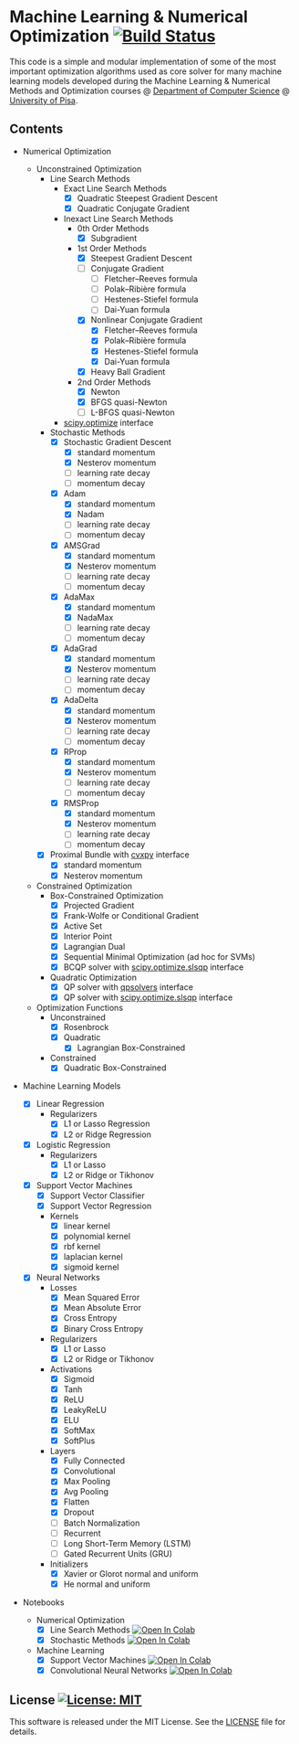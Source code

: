 # Machine Learning & Numerical Optimization [![Build Status](https://travis-ci.org/dmeoli/MachineLearningNumericalOptimization.svg?branch=master)](https://travis-ci.org/dmeoli/MachineLearningNumericalOptimization)

This code is a simple and modular implementation of some of the most important optimization algorithms used as core 
solver for many machine learning models developed during the Machine Learning & Numerical Methods and Optimization 
courses @ [Department of Computer Science](https://www.di.unipi.it/en/) @ [University of Pisa](https://www.unipi.it/index.php/english).

## Contents

- Numerical Optimization

    - Unconstrained Optimization
        - Line Search Methods
            - Exact Line Search Methods
                - [x] Quadratic Steepest Gradient Descent
                - [x] Quadratic Conjugate Gradient
            - Inexact Line Search Methods
                - 0th Order Methods
                    - [x] Subgradient
                - 1st Order Methods
                    - [x] Steepest Gradient Descent
                    - [ ] Conjugate Gradient
                        - [ ] Fletcher–Reeves formula
                        - [ ] Polak–Ribière formula
                        - [ ] Hestenes-Stiefel formula
                        - [ ] Dai-Yuan formula
                    - [x] Nonlinear Conjugate Gradient
                        - [x] Fletcher–Reeves formula
                        - [x] Polak–Ribière formula
                        - [x] Hestenes-Stiefel formula
                        - [x] Dai-Yuan formula
                    - [x] Heavy Ball Gradient
                - 2nd Order Methods
                    - [x] Newton
                    - [x] BFGS quasi-Newton
                    - [ ] L-BFGS quasi-Newton
            - [scipy.optimize](https://docs.scipy.org/doc/scipy/reference/tutorial/optimize.html) interface
        - Stochastic Methods
            - [x] Stochastic Gradient Descent
                - [x] standard momentum
                - [x] Nesterov momentum
                - [ ] learning rate decay
                - [ ] momentum decay
            - [x] Adam
                - [x] standard momentum
                - [x] Nadam
                - [ ] learning rate decay
                - [ ] momentum decay
            - [x] AMSGrad
                - [x] standard momentum
                - [x] Nesterov momentum
                - [ ] learning rate decay
                - [ ] momentum decay
            - [x] AdaMax
                - [x] standard momentum
                - [x] NadaMax
                - [ ] learning rate decay
                - [ ] momentum decay
            - [x] AdaGrad
                - [x] standard momentum
                - [x] Nesterov momentum
                - [ ] learning rate decay
                - [ ] momentum decay
            - [x] AdaDelta
                - [x] standard momentum
                - [x] Nesterov momentum
                - [ ] learning rate decay
                - [ ] momentum decay
            - [x] RProp
                - [x] standard momentum
                - [x] Nesterov momentum
                - [ ] learning rate decay
                - [ ] momentum decay
            - [x] RMSProp
                - [x] standard momentum
                - [x] Nesterov momentum
                - [ ] learning rate decay
                - [ ] momentum decay
        - [x] Proximal Bundle with [cvxpy](https://github.com/cvxgrp/cvxpy) interface
             - [x] standard momentum
             - [x] Nesterov momentum
    - Constrained Optimization
        - Box-Constrained Optimization
            - [x] Projected Gradient
            - [x] Frank-Wolfe or Conditional Gradient
            - [x] Active Set
            - [x] Interior Point
            - [x] Lagrangian Dual
            - [x] Sequential Minimal Optimization (ad hoc for SVMs)
            - [x] BCQP solver with [scipy.optimize.slsqp](https://docs.scipy.org/doc/scipy/reference/tutorial/optimize.html#sequential-least-squares-programming-slsqp-algorithm-method-slsqp) interface
        - Quadratic Optimization
            - [x] QP solver with [qpsolvers](https://github.com/stephane-caron/qpsolvers) interface
            - [x] QP solver with [scipy.optimize.slsqp](https://docs.scipy.org/doc/scipy/reference/tutorial/optimize.html#sequential-least-squares-programming-slsqp-algorithm-method-slsqp) interface

    - Optimization Functions
        - Unconstrained
            - [x] Rosenbrock
            - [x] Quadratic
                - [x] Lagrangian Box-Constrained
        - Constrained
            - [x] Quadratic Box-Constrained

- Machine Learning Models
    - [x] Linear Regression
        - Regularizers
            - [x] L1 or Lasso Regression
            - [x] L2 or Ridge Regression
    - [x] Logistic Regression
        - Regularizers
            - [x] L1 or Lasso
            - [x] L2 or Ridge or Tikhonov
    - [x] Support Vector Machines
        - [x] Support Vector Classifier
        - [x] Support Vector Regression
        - Kernels
            - [x] linear kernel
            - [x] polynomial kernel
            - [x] rbf kernel
            - [x] laplacian kernel
            - [x] sigmoid kernel
    - [x] Neural Networks
        - Losses
            - [x] Mean Squared Error
            - [x] Mean Absolute Error
            - [x] Cross Entropy
            - [x] Binary Cross Entropy
        - Regularizers
            - [x] L1 or Lasso
            - [x] L2 or Ridge or Tikhonov
        - Activations
            - [x] Sigmoid
            - [x] Tanh
            - [x] ReLU
            - [x] LeakyReLU
            - [x] ELU
            - [x] SoftMax
            - [x] SoftPlus
        - Layers
            - [x] Fully Connected
            - [x] Convolutional
            - [x] Max Pooling
            - [x] Avg Pooling
            - [x] Flatten
            - [x] Dropout
            - [ ] Batch Normalization
            - [ ] Recurrent
            - [ ] Long Short-Term Memory (LSTM)
            - [ ] Gated Recurrent Units (GRU)
        - Initializers
            - [x] Xavier or Glorot normal and uniform
            - [x] He normal and uniform

- Notebooks
    - Numerical Optimization
        - [x] Line Search Methods [![Open In Colab](https://colab.research.google.com/assets/colab-badge.svg)](https://colab.research.google.com/github/dmeoli/MachineLearningNumericalOptimization/blob/master/LineSearchMethods.ipynb)
        - [x] Stochastic Methods [![Open In Colab](https://colab.research.google.com/assets/colab-badge.svg)](https://colab.research.google.com/github/dmeoli/MachineLearningNumericalOptimization/blob/master/StochasticMethods.ipynb)
    - Machine Learning
        - [x] Support Vector Machines [![Open In Colab](https://colab.research.google.com/assets/colab-badge.svg)](https://colab.research.google.com/github/dmeoli/MachineLearningNumericalOptimization/blob/master/SupportVectorMachines.ipynb)
        - [x] Convolutional Neural Networks [![Open In Colab](https://colab.research.google.com/assets/colab-badge.svg)](https://colab.research.google.com/github/dmeoli/MachineLearningNumericalOptimization/blob/master/ConvolutionalNeuralNetworks.ipynb)

## License [![License: MIT](https://img.shields.io/badge/License-MIT-yellow.svg)](https://opensource.org/licenses/MIT)

This software is released under the MIT License. See the [LICENSE](LICENSE) file for details.
